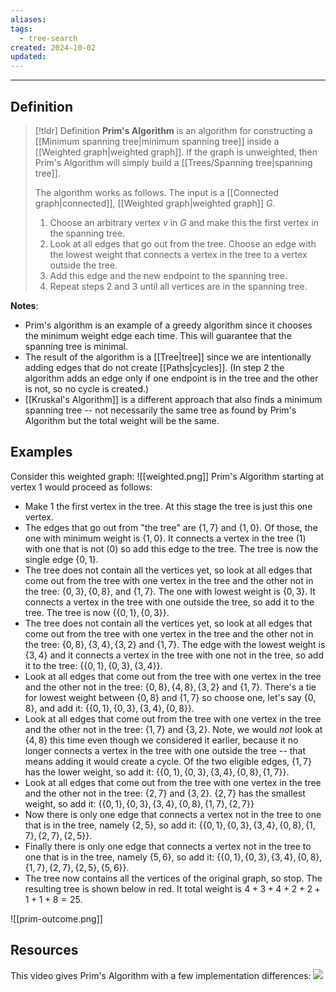 ```yaml
---
aliases: 
tags:
  - tree-search
created: 2024-10-02
updated:
---
```

---
## Definition 

> [!tldr] Definition
> **Prim's Algorithm** is an algorithm for constructing a [[Minimum spanning tree|minimum spanning tree]] inside a [[Weighted graph|weighted graph]]. If the graph is unweighted, then Prim's Algorithm will simply build a [[Trees/Spanning tree|spanning tree]]. 
> 
> The algorithm works as follows. The input is a [[Connected graph|connected]], [[Weighted graph|weighted graph]] $G$. 
> 1. Choose an arbitrary vertex $v$ in $G$ and make this the first vertex in the spanning tree.
> 2. Look at all edges that go out from the tree. Choose an edge with the lowest weight that connects a vertex in the tree to a vertex outside the tree.
> 3. Add this edge and the new endpoint to the spanning tree. 
> 4. Repeat steps 2 and 3 until all vertices are in the spanning tree. 
>

**Notes**: 
- Prim's algorithm is an example of a greedy algorithm since it chooses the minimum weight edge each time. This will guarantee that the spanning tree is minimal. 
- The result of the algorithm is a [[Tree|tree]] since we are intentionally adding edges that do not create [[Paths|cycles]]. (In step 2 the algorithm adds an edge only if one endpoint is in the tree and the other is not, so no cycle is created.)
- [[Kruskal's Algorithm]] is a different approach that also finds a minimum spanning tree -- not necessarily the same tree as found by Prim's Algorithm but the total weight will be the same. 

## Examples 

Consider this weighted graph: 
![[weighted.png]]
Prim's Algorithm starting at vertex 1 would proceed as follows: 
- Make 1 the first vertex in the tree. At this stage the tree is just this one vertex. 
- The edges that go out from "the tree" are $\{1,7\}$ and $\{1,0\}$. Of those, the one with minimum weight is $\{1,0\}$. It connects a vertex in the tree (1) with one that is not (0) so add this edge to the tree. The tree is now the single edge $\{0,1\}$. 
- The tree does not contain all the vertices yet, so look at all edges that come out from the tree with one vertex in the tree and the other not in the tree: $\{0,3\}, \{0,8\},$ and $\{1,7\}$. The one with lowest weight is $\{0,3\}$. It connects a vertex in the tree with one outside the tree, so add it to the tree. The tree is now $\{\{0,1\}, \{0,3\}\}$. 
- The tree does not contain all the vertices yet, so look at all edges that come out from the tree with one vertex in the tree and the other not in the tree: $\{0,8\},\{3,4\}, \{3,2\}$ and $\{1,7\}$. The edge with the lowest weight is $\{3,4\}$ and it connects a vertex in the tree with one not in the tree, so add it to the tree: $\{\{0,1\}, \{0,3\}, \{3,4\}\}$. 
- Look at all edges that come out from the tree with one vertex in the tree and the other not in the tree: $\{0,8\},\{4,8\},\{3,2\}$ and $\{1,7\}$. There's a tie for lowest weight between $\{0,8\}$ and $\{1,7\}$ so choose one, let's say $\{0,8\}$, and add it: $\{\{0,1\}, \{0,3\}, \{3,4\}, \{0,8\}\}$. 
- Look at all edges that come out from the tree with one vertex in the tree and the other not in the tree: $\{1,7\}$ and $\{3,2\}$. Note, we would *not* look at $\{4,8\}$ this time even though we considered it earlier, because it no longer connects a vertex in the tree with one outside the tree -- that means adding it would create a cycle. Of the two eligible edges, $\{1,7\}$ has the lower weight, so add it: $\{\{0,1\}, \{0,3\}, \{3,4\}, \{0,8\}, \{1,7\}\}$. 
- Look at all edges that come out from the tree with one vertex in the tree and the other not in the tree: $\{2,7\}$ and $\{3,2\}$. $\{2,7\}$ has the smallest weight, so add it: $\{\{0,1\}, \{0,3\}, \{3,4\}, \{0,8\}, \{1,7\}, \{2,7\}\}$
- Now there is only one edge that connects a vertex not in the tree to one that is in the tree, namely $\{2,5\}$, so add it: $\{\{0,1\}, \{0,3\}, \{3,4\}, \{0,8\}, \{1,7\}, \{2,7\}, \{2,5\}\}$. 
- Finally there is only one edge that connects a vertex not in the tree to one that is in the tree, namely $\{5,6\}$, so add it: $\{\{0,1\}, \{0,3\}, \{3,4\}, \{0,8\}, \{1,7\}, \{2,7\}, \{2,5\}, \{5,6\}\}$. 
- The tree now contains all the vertices of the original graph, so stop. The resulting tree is shown below in red. It total weight is $4+3+4+2+2+1+1+8 = 25$. 

![[prim-outcome.png]]


## Resources 

This video gives Prim's Algorithm with a few implementation differences: 
![](https://www.youtube.com/watch?v=cplfcGZmX7I)

